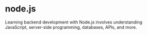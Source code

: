 # node.js
Learning backend development with Node.js involves understanding JavaScript, server-side programming, databases, APIs, and more.
